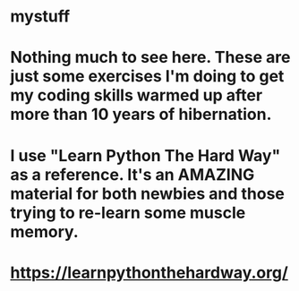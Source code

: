 # mystuff
# Nothing much to see here. These are just some exercises I'm doing to get my coding skills warmed up after more than 10 years of hibernation. 
# I use "Learn Python The Hard Way" as a reference. It's an AMAZING material for both newbies and those trying to re-learn some muscle memory. 
# https://learnpythonthehardway.org/ 
